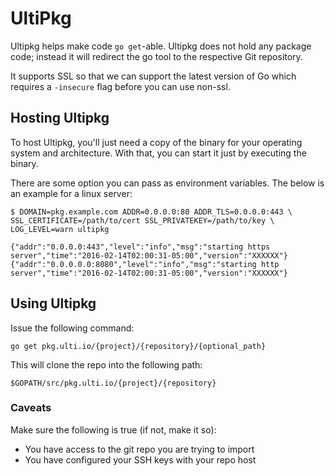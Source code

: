 # UltiPkg

Ultipkg helps make code `go get`-able. Ultipkg does not hold any package code; instead it will redirect the go tool to the respective Git repository.

It supports SSL so that we can support the latest version of Go which requires a `-insecure` flag before you can use non-ssl.

## Hosting Ultipkg

To host Ultipkg, you'll just need a copy of the binary for your operating system and architecture. With that, you can start it just by executing the binary.

There are some option you can pass as environment variables. The below is an example for a linux server:

    $ DOMAIN=pkg.example.com ADDR=0.0.0.0:80 ADDR_TLS=0.0.0.0:443 \
    SSL_CERTIFICATE=/path/to/cert SSL_PRIVATEKEY=/path/to/key \
    LOG_LEVEL=warn ultipkg

    {"addr":"0.0.0.0:443","level":"info","msg":"starting https server","time":"2016-02-14T02:00:31-05:00","version":"XXXXXX"}
    {"addr":"0.0.0.0.0:8080","level":"info","msg":"starting http server","time":"2016-02-14T02:00:31-05:00","version":"XXXXXX"}


## Using Ultipkg

Issue the following command:

    go get pkg.ulti.io/{project}/{repository}/{optional_path}

This will clone the repo into the following path:

    $GOPATH/src/pkg.ulti.io/{project}/{repository}

### Caveats

Make sure the following is true (if not, make it so):

* You have access to the git repo you are trying to import
* You have configured your SSH keys with your repo host
